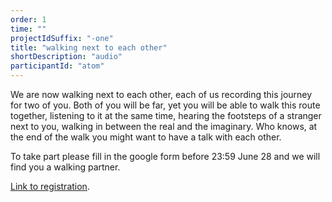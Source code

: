 ```yaml
---
order: 1
time: ""
projectIdSuffix: "-one"
title: "walking next to each other"
shortDescription: "audio"
participantId: "atom"
---
```


We are now walking next to each other, each of us recording this journey for two of you. Both of you will be far, yet you will be able to walk this route together, listening to it at the same time, hearing the footsteps of a stranger next to you, walking in between the real and the imaginary. Who knows, at the end of the walk you might want to have a talk with each other.


To take part please fill in the google form before 23:59 June 28 and we will find you a walking partner.
 
[Link to registration](https://docs.google.com/forms/d/e/1FAIpQLScdCdL1qXLbpeN54v_GW9vBZWtEqz6_QbHCi4YC7GiB_OW__A/viewform?usp=sf_link).
